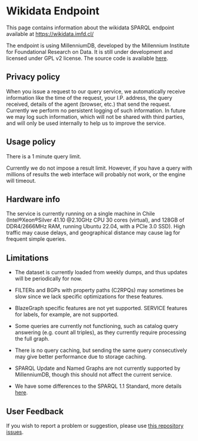 # Wikidata Endpoint

This page contains information about the wikidata SPARQL endpoint available at
https://wikidata.imfd.cl/

The endpoint is using MillenniumDB, developed by the Millennium Institute for Foundational Research on Data. It is still under development and licensed under GPL v2 license.
The source code is available [here](https://github.com/MillenniumDB/MillenniumDB).

## Privacy policy
When you issue a request to our query service, we automatically receive
information like the time of the request, your I.P. address, the query
received, details of the agent (browser, etc.) that send the request.
Currently we perform no persistent logging of such information. In
future we may log such information, which will not be shared with third
parties, and will only be used internally to help us to improve the
service.


## Usage policy
There is a 1 minute query limit.

Currently we do not impose a result limit. However, if you have a query with millions of results the web interface will probably not work, or the engine will timeout.

## Hardware info

The service is currently running on a single machine in Chile
(Intel®Xeon®Silver 41.10 @2.10GHz CPU 30 cores (virtual), and 128GB of
DDR4/2666MHz RAM, running Ubuntu 22.04, with a PCIe 3.0 SSD). High
traffic may cause delays, and geographical distance may cause lag for
frequent simple queries.

## Limitations
- The dataset is currently loaded from weekly dumps, and thus updates
will be periodically for now.

- FILTERs and BGPs with property paths (C2RPQs) may sometimes be slow
since we lack specific optimizations for these features.

- BlazeGraph specific features are not yet supported. SERVICE features
for labels, for example, are not supported.

- Some queries are currently not functioning, such as catalog query answering
(e.g. count all triples), as they currently require processing the full
graph.

- There is no query caching, but sending the same query consecutively may give better performance due to storage caching.

- SPARQL Update and Named Graphs are not currently supported by
MillenniumDB, though this should not affect the current service.

- We have some differences to the SPARQL 1.1 Standard, more details [here](https://github.com/MillenniumDB/MillenniumDB/blob/main/doc/sparql/sparql_deviations.md).

## User Feedback
If you wish to report a problem or suggestion, please use [this repository issues](https://github.com/MillenniumDB/wikidata-endpoint/issues).
